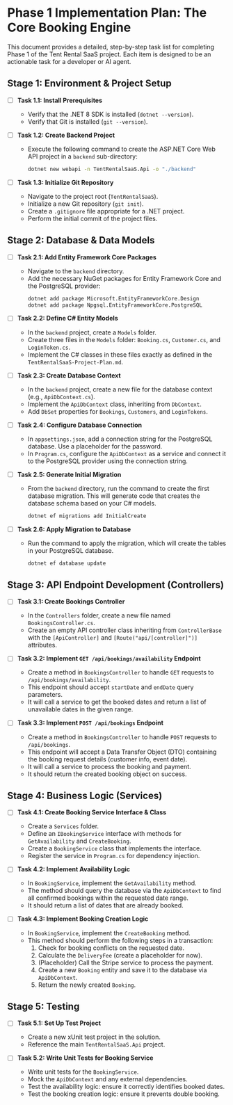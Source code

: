 # Phase 1 Implementation Plan: The Core Booking Engine

This document provides a detailed, step-by-step task list for completing Phase 1 of the Tent Rental SaaS project. Each item is designed to be an actionable task for a developer or AI agent.

## Stage 1: Environment & Project Setup

- [ ] **Task 1.1: Install Prerequisites**
  - Verify that the .NET 8 SDK is installed (`dotnet --version`).
  - Verify that Git is installed (`git --version`).

- [ ] **Task 1.2: Create Backend Project**
  - Execute the following command to create the ASP.NET Core Web API project in a `backend` sub-directory:
    ```bash
    dotnet new webapi -n TentRentalSaaS.Api -o "./backend"
    ```

- [ ] **Task 1.3: Initialize Git Repository**
  - Navigate to the project root (`TentRentalSaaS`).
  - Initialize a new Git repository (`git init`).
  - Create a `.gitignore` file appropriate for a .NET project.
  - Perform the initial commit of the project files.

## Stage 2: Database & Data Models

- [ ] **Task 2.1: Add Entity Framework Core Packages**
  - Navigate to the `backend` directory.
  - Add the necessary NuGet packages for Entity Framework Core and the PostgreSQL provider:
    ```bash
    dotnet add package Microsoft.EntityFrameworkCore.Design
    dotnet add package Npgsql.EntityFrameworkCore.PostgreSQL
    ```

- [ ] **Task 2.2: Define C# Entity Models**
  - In the `backend` project, create a `Models` folder.
  - Create three files in the `Models` folder: `Booking.cs`, `Customer.cs`, and `LoginToken.cs`.
  - Implement the C# classes in these files exactly as defined in the `TentRentalSaaS-Project-Plan.md`.

- [ ] **Task 2.3: Create Database Context**
  - In the `backend` project, create a new file for the database context (e.g., `ApiDbContext.cs`).
  - Implement the `ApiDbContext` class, inheriting from `DbContext`.
  - Add `DbSet` properties for `Bookings`, `Customers`, and `LoginTokens`.

- [ ] **Task 2.4: Configure Database Connection**
  - In `appsettings.json`, add a connection string for the PostgreSQL database. Use a placeholder for the password.
  - In `Program.cs`, configure the `ApiDbContext` as a service and connect it to the PostgreSQL provider using the connection string.

- [ ] **Task 2.5: Generate Initial Migration**
  - From the `backend` directory, run the command to create the first database migration. This will generate code that creates the database schema based on your C# models.
    ```bash
    dotnet ef migrations add InitialCreate
    ```

- [ ] **Task 2.6: Apply Migration to Database**
  - Run the command to apply the migration, which will create the tables in your PostgreSQL database.
    ```bash
    dotnet ef database update
    ```

## Stage 3: API Endpoint Development (Controllers)

- [ ] **Task 3.1: Create Bookings Controller**
  - In the `Controllers` folder, create a new file named `BookingsController.cs`.
  - Create an empty API controller class inheriting from `ControllerBase` with the `[ApiController]` and `[Route("api/[controller]")]` attributes.

- [ ] **Task 3.2: Implement `GET /api/bookings/availability` Endpoint**
  - Create a method in `BookingsController` to handle `GET` requests to `/api/bookings/availability`.
  - This endpoint should accept `startDate` and `endDate` query parameters.
  - It will call a service to get the booked dates and return a list of unavailable dates in the given range.

- [ ] **Task 3.3: Implement `POST /api/bookings` Endpoint**
  - Create a method in `BookingsController` to handle `POST` requests to `/api/bookings`.
  - This endpoint will accept a Data Transfer Object (DTO) containing the booking request details (customer info, event date).
  - It will call a service to process the booking and payment.
  - It should return the created booking object on success.

## Stage 4: Business Logic (Services)

- [ ] **Task 4.1: Create Booking Service Interface & Class**
  - Create a `Services` folder.
  - Define an `IBookingService` interface with methods for `GetAvailability` and `CreateBooking`.
  - Create a `BookingService` class that implements the interface.
  - Register the service in `Program.cs` for dependency injection.

- [ ] **Task 4.2: Implement Availability Logic**
  - In `BookingService`, implement the `GetAvailability` method.
  - The method should query the database via the `ApiDbContext` to find all confirmed bookings within the requested date range.
  - It should return a list of dates that are already booked.

- [ ] **Task 4.3: Implement Booking Creation Logic**
  - In `BookingService`, implement the `CreateBooking` method.
  - This method should perform the following steps in a transaction:
    1.  Check for booking conflicts on the requested date.
    2.  Calculate the `DeliveryFee` (create a placeholder for now).
    3.  (Placeholder) Call the Stripe service to process the payment.
    4.  Create a new `Booking` entity and save it to the database via `ApiDbContext`.
    5.  Return the newly created `Booking`.

## Stage 5: Testing

- [ ] **Task 5.1: Set Up Test Project**
  - Create a new xUnit test project in the solution.
  - Reference the main `TentRentalSaaS.Api` project.

- [ ] **Task 5.2: Write Unit Tests for Booking Service**
  - Write unit tests for the `BookingService`.
  - Mock the `ApiDbContext` and any external dependencies.
  - Test the availability logic: ensure it correctly identifies booked dates.
  - Test the booking creation logic: ensure it prevents double booking.
